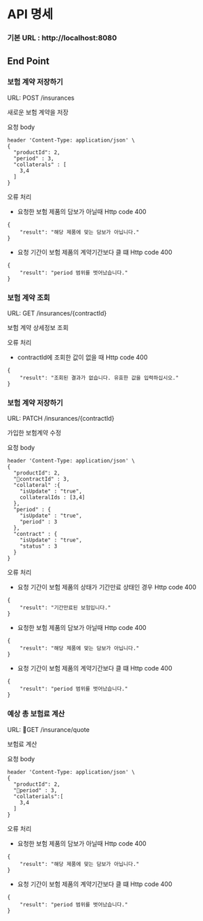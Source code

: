 # API 명세

### 기본 URL : http://localhost:8080 

## End Point 

### 보험 계약 저장하기
URL: POST /insurances

새로운 보험 계약을 저장

요청 body 
```
header 'Content-Type: application/json' \
{
  "productId": 2,
  "period" : 3,
  "collaterals" : [
    3,4
  ]
}
```
오류 처리

- 요청한 보험 제품의 담보가 아닐때 Http code 400
```
{
    "result": "해당 제품에 맞는 담보가 아닙니다."
}

```
- 요청 기간이 보험 제품의 계약기간보다 클 떄 Http code 400
```
{
    "result": "period 범위를 벗어났습니다."
}

```

### 보험 계약 조회
URL: GET /insurances/{contractId}

보험 계약 상세정보 조회

오류 처리

- contractId에 조회한 값이 없을 때 Http code 400
```
{
    "result": "조회된 결과가 없습니다. 유효한 값을 입력하십시오."
}

```

### 보험 계약 저장하기
URL: PATCH /insurances/{contractId}

가입한 보험계약 수정

요청 body 
```
header 'Content-Type: application/json' \
{
  "productId": 2,
  "contractId" : 3,
  "collateral" :{
    "isUpdate" : "true",
    collateralIds : [3,4]
  },
  "period" : {
    "isUpdate" : "true",
    "period" : 3
  },
  "contract" : {
    "isUpdate" : "true",
    "status" : 3
  }
}
```

오류 처리

- 요청 기간이 보험 제품의 상태가 기간만료 상태인 경우 Http code 400
```
{
    "result": "기간만료된 보험입니다."
}
```
- 요청한 보험 제품의 담보가 아닐때 Http code 400
```
{
    "result": "해당 제품에 맞는 담보가 아닙니다."
}

```
- 요청 기간이 보험 제품의 계약기간보다 클 떄 Http code 400
```
{
    "result": "period 범위를 벗어났습니다."
}
```

### 예상 총 보험료 계산
URL: GET /insurance/quote

보험료 계산

요청 body 
```
header 'Content-Type: application/json' \
{
  "productId": 2,
  "period" : 3,
  "collaterials":[
    3,4
  ]
}
```

오류 처리

- 요청한 보험 제품의 담보가 아닐때 Http code 400
```
{
    "result": "해당 제품에 맞는 담보가 아닙니다."
}

```
- 요청 기간이 보험 제품의 계약기간보다 클 떄 Http code 400
```
{
    "result": "period 범위를 벗어났습니다."
}
```









